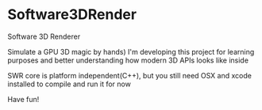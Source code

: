 # Software3DRender
Software 3D Renderer 

Simulate a GPU 3D magic by hands)
I'm developing this project for learning purposes and better understanding how modern 3D APIs looks like inside

SWR core is platform independent(C++), but you still need OSX and xcode installed to compile and run it for now

Have fun!

